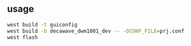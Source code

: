 ## usage
```bash
west build -t guiconfig
west build -b decawave_dwm1001_dev -- -DCONF_FILE=prj.conf
west flash
```
